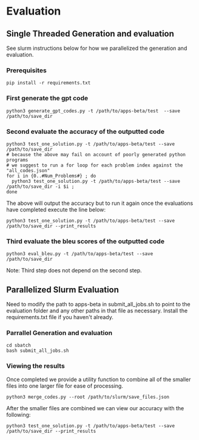 # Evaluation

## Single Threaded Generation and evaluation

See slurm instructions below for how we parallelized the generation and evaluation.

### Prerequisites

    pip install -r requirements.txt

### First generate the gpt code

    python3 generate_gpt_codes.py -t /path/to/apps-beta/test  --save /path/to/save_dir

### Second evaluate the accuracy of the outputted code

    python3 test_one_solution.py -t /path/to/apps-beta/test --save /path/to/save_dir
    # because the above may fail on account of poorly generated python programs 
    # we suggest to run a for loop for each problem index against the "all_codes.json"
    for i in {0..#Num_Problems#} ; do 
      python3 test_one_solution.py -t /path/to/apps-beta/test --save /path/to/save_dir -i $i ;
    done

The above will output the accuracy but to run it again once the evaluations have completed execute the line below:

    python3 test_one_solution.py -t /path/to/apps-beta/test --save /path/to/save_dir --print_results

### Third evaluate the bleu scores of the outputted code

    python3 eval_bleu.py -t /path/to/apps-beta/test --save /path/to/save_dir

Note: Third step does not depend on the second step.

## Parallelized Slurm Evaluation

Need to modify the path to apps-beta in submit_all_jobs.sh to point to the evaluation folder and any other paths in that file as necessary. Install the requirements.txt file if you haven't already.

### Parrallel Generation and evaluation

    cd sbatch
    bash submit_all_jobs.sh

### Viewing the results

Once completed we provide a utility function to combine all of the smaller files into one larger file for ease of processing.

    python3 merge_codes.py --root /path/to/slurm/save_files.json

After the smaller files are combined we can view our accuracy with the following:

    python3 test_one_solution.py -t /path/to/apps-beta/test --save /path/to/save_dir --print_results
